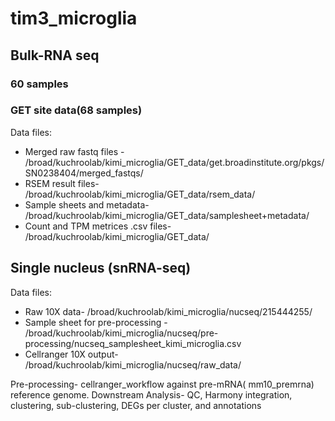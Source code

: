 # tim3_microglia
## Bulk-RNA seq
### 60 samples
### GET site data(68 samples)
Data files:
 - Merged raw fastq files - /broad/kuchroolab/kimi_microglia/GET_data/get.broadinstitute.org/pkgs/SN0238404/merged_fastqs/
 - RSEM result files- /broad/kuchroolab/kimi_microglia/GET_data/rsem_data/
 - Sample sheets and metadata- /broad/kuchroolab/kimi_microglia/GET_data/samplesheet+metadata/
 - Count and TPM metrices .csv files- /broad/kuchroolab/kimi_microglia/GET_data/


## Single nucleus (snRNA-seq)

Data files:
- Raw 10X data- /broad/kuchroolab/kimi_microglia/nucseq/215444255/
- Sample sheet for pre-processing - /broad/kuchroolab/kimi_microglia/nucseq/pre-processing/nucseq_samplesheet_kimi_microglia.csv
- Cellranger 10X output- /broad/kuchroolab/kimi_microglia/nucseq/raw_data/

Pre-processing- cellranger_workflow against pre-mRNA( mm10_premrna) reference genome.
Downstream Analysis- QC, Harmony integration, clustering, sub-clustering, DEGs per cluster, and annotations


